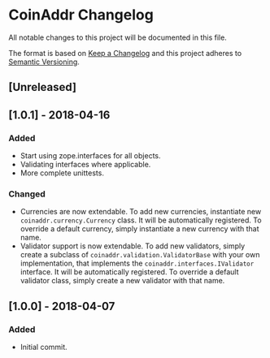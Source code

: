 # CoinAddr Changelog
All notable changes to this project will be documented in this file.

The format is based on [Keep a Changelog](http://keepachangelog.com/en/1.0.0/)
and this project adheres to [Semantic Versioning](http://semver.org/spec/v2.0.0.html).

## [Unreleased]

## [1.0.1] - 2018-04-16
### Added
- Start using zope.interfaces for all objects.
- Validating interfaces where applicable.
- More complete unittests.

### Changed
- Currencies are now extendable.  To add new currencies, instantiate new `coinaddr.currency.Currency` class.  It will be automatically registered.  To override a default currency, simply instantiate a new currency with that name.
- Validator support is now extendable.  To add new validators, simply create a subclass of `coinaddr.validation.ValidatorBase` with your own implementation, that implements the `coinaddr.interfaces.IValidator` interface.  It will be automatically registered.  To override a default validator class, simply create a new validator with that name.

## [1.0.0] - 2018-04-07
### Added
- Initial commit.
